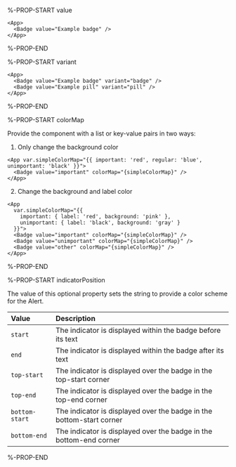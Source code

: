 %-PROP-START value

```xmlui-pg copy display name="Example: value" 
<App>
  <Badge value="Example badge" />
</App>  
```

%-PROP-END

%-PROP-START variant

```xmlui-pg copy display name="Example: variant"
<App>
  <Badge value="Example badge" variant="badge" />
  <Badge value="Example pill" variant="pill" />
</App>
```

%-PROP-END

%-PROP-START colorMap

Provide the component with a list or key-value pairs in two ways:

1. Only change the background color

```xmlui-pg copy display {2} name="Example: only background color"
<App var.simpleColorMap="{{ important: 'red', regular: 'blue', unimportant: 'black' }}">
  <Badge value="important" colorMap="{simpleColorMap}" />
</App>
```

2. Change the background and label color

```xmlui-pg copy display {2-5} name="Example: background and label color"
<App 
  var.simpleColorMap="{{ 
    important: { label: 'red', background: 'pink' }, 
    unimportant: { label: 'black', background: 'gray' }
  }}">
  <Badge value="important" colorMap="{simpleColorMap}" />
  <Badge value="unimportant" colorMap="{simpleColorMap}" />
  <Badge value="other" colorMap="{simpleColorMap}" />
</App>
```

%-PROP-END

%-PROP-START indicatorPosition

The value of this optional property sets the string to provide a color scheme for the Alert.

| Value          | Description                                                          |
| :------------- | :------------------------------------------------------------------- |
| `start`        | The indicator is displayed within the badge before its text          |
| `end`          | The indicator is displayed within the badge after its text           |
| `top-start`    | The indicator is displayed over the badge in the top-start corner    |
| `top-end`      | The indicator is displayed over the badge in the top-end corner      |
| `bottom-start` | The indicator is displayed over the badge in the bottom-start corner |
| `bottom-end`   | The indicator is displayed over the badge in the bottom-end corner   |

%-PROP-END
